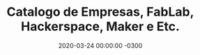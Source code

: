 ---
redirect_from: /Empresas_Corte_A_Laser/
layout: catalog
title: 'Catalogo de Empresas, FabLab, Hackerspace, Maker e Etc.'
date: 2020-03-24 00:00:00 -0300
categories: Empresas
by: 'Carlos Delfino'
icon: 'credit-card'
catalog:
  - name: 'Aio MakerTronics'
    desc: 'Aio MakerTronics em Mato Grosso, Iniciamos a produção do projeto de safe shield e pretendemos doar cerca de 250 essa semana para alguns médicos que já solicitaram. Gostaríamos de estar fazendo uma campanha de arrecadação para doar o máximo de peças possíveis para os hospitais da capital Cuiabá. Trabalhamos em parceria com grupo de todo o país. Para fazer a ação em maior escala e distribuir equipamentos e peças hospitalares de forma gratuita a hospitais visando a proteção dos  profissionais de saúde que estão na frente de batalha desta guerra.'
    whatsapp: '5565992007706'
    url: 'http://www.aiomakertronics.com'
    image: 'aio-makers.jpg'    
  - name: 'Coletivo AR BRASIL'
    desc: 'Tem como objetivo conectar pessoas, instituições, projetos e empresas através das  chamadas: Voluntariado, Produtores e fabricantes de equipamentos, Demandas de doações, Suprimentos para doações, Projetos tecnológicos, Iniciativas já existentes, Núcleos regionais, Núcleo nacional, Comunidade no Slack. Contamos com a ajuda de todos no combate desta pandemia 🦠 Vamos evitar a perda de ainda mais vidas pela COVID-19 e combater a disseminação deste novo coronavírus!'
    url: 'https://linktr.ee/Coletivoarbrasil'
    whatsapp: '5511934211800'
    whatsapp_name: 'Jean'
    img: 'coletivo-ar-brasil.png'
  - name: 'Como Cadastrar sua Empresa'
    desc: 'Entre em contato pelo [Whastapp](http://wa.me/5585991257722) e passe os dados de sua empresa e como pode ajudar, mande Seu nome, nome da empresa, Whatsapp, e-mail, endereço e como pode ajudar, mande também uma imagem de no máximo 600x600px para representar seu anuncio.'
    whatsapp: '5585991257722'
    whatsapp_name: 'Carlos Delfino'
    whatsapp_msg: 'Quero ajudar no Makers vs CoViD-19 divulgando no site'
  - name: 'A Loja 3D e GTMax 3D'
    desc: '⚠ A Loja 3D em parceria com a GTMax 3D vai vender a preço de custo os filamentos PLA, PETG, ABS e Flex usados para Impressões 3D que visem ajudar na 🛡⛑ proteção aos profissionais da 👩🏽‍⚕👨🏽‍⚕Saúde, respiradores e utilitários para pacientes ! 🚑🏥 As solicitações podem ser feitas pelo📱WhatsApp'
    email: 'contato@loja3d.com.br'
    whatsapp: '5561982204333'
  - name: 'ForHacker - Fortaleza, CE'
    desc: 'ForHacker - Fortaleza, CE'
    image: 'forhacker.jpg'
    whatsapp_name: (+55 85 99139-0220) - Daniel Almeida Chagas
    whatsapp: '5585991390220' 
  - name: 'Makers Vitória da Conquista - BA'
    desc: 'Makers Vitória da Conquista - BA'
    image: '3d_makers_vitoria_da_conquista_bahia.jpg'
    whatsapp: '557799889270'
  - name: 'Alex - Savassi Placas - BH, MG'
    desc: 'Placas Personalizadas, Camisas entre outros'
    whatsapp: '553188025640'
  - name: 'Daniel - Poços de Caldas, MG'
    desc: 'Micro empreendedor individual, localizado na cidade de Bandeira do Sul-MG, a 15km de Poços de Caldas-MG, divisa com São Paulo, Tem uma máquina laser 1490 com 130w e uma router cnc com área de corte de 2,75x3,00m. Corta materiais que poderão ser usados nas EPI na laser desde que não seja tóxico como por exemplo PVC. Router para corte de madeira até plástico.'
    whatsapp: '553599425596'
  - name: 'B 3D Bureau de Criações'
    desc: 'Empresa que trabalha com corte laser e impressão 3D em Manaus. Caso alguém necessite fabricar algum protótipo e não tenha o equipamento necessário podem dispor de algumas horas para ajudar se o intuito for ajudar no próximo!!!'
    email: 'famfngg2020@gmail.com'
    whatsapp: '5592984587797'
  - name: 'Antônio Alberto Cutri'
    desc: 'Limeira - SP, tem como Projeto fabricar o balão AMBU'
    whatsapp: '5519995567274'
---